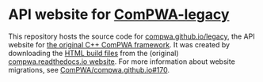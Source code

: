 # API website for [ComPWA-legacy](https://github.com/ComPWA/ComPWA-legacy)

This repository hosts the source code for [compwa.github.io/legacy](https://compwa.github.io/legacy), the API website for [the original C++ ComPWA framework](https://github.com/ComPWA/ComPWA-legacy). It was created by downloading the [HTML build files](https://readthedocs.org/projects/compwa/downloads) from the (original) [compwa.readthedocs.io website](https://readthedocs.org/projects/compwa). For more information about website migrations, see [ComPWA/compwa.github.io#170](https://github.com/ComPWA/compwa.github.io/issues/170).